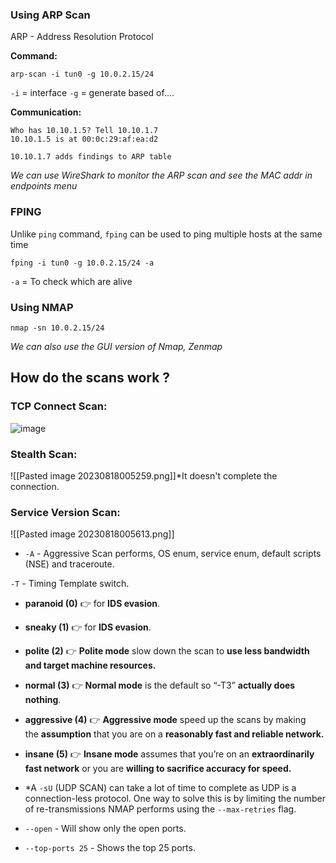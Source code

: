
### Using ARP Scan

ARP - Address Resolution Protocol

**Command:**
```
arp-scan -i tun0 -g 10.0.2.15/24
```

``-i`` = interface
`-g` = generate based of....

**Communication:**
```
Who has 10.10.1.5? Tell 10.10.1.7
10.10.1.5 is at 00:0c:29:af:ea:d2

10.10.1.7 adds findings to ARP table
```

*We can use WireShark to monitor the ARP scan and see the MAC addr in endpoints menu* 

### FPING 

Unlike `ping` command, `fping` can be used to ping multiple hosts at the same time

```
fping -i tun0 -g 10.0.2.15/24 -a
```

`-a` = To check which are alive

### Using NMAP

```
nmap -sn 10.0.2.15/24
```

*We can also use the GUI version of Nmap, Zenmap*

## How do the scans work ?

### TCP Connect Scan:

![image](https://github.com/B4PHOM3T/eJPT-Notes/assets/89618500/cfb4d6bf-5cd6-478c-9e43-8cb2d00cc432)


### Stealth Scan:

![[Pasted image 20230818005259.png]]*It doesn't complete the connection.

### Service Version Scan:

![[Pasted image 20230818005613.png]]

- `-A` - Aggressive Scan performs, OS enum, service enum, default scripts (NSE) and traceroute.

`-T` - Timing Template switch.
- **paranoid (0)** 👉 for **IDS evasion**.
- **sneaky (1)** 👉 for **IDS evasion**.
- **polite (2)** 👉 **Polite mode** slow down the scan to **use less bandwidth and target machine resources.**
- **normal (3)** 👉 **Normal mode** is the default so “-T3” **actually does nothing**.
- **aggressive (4)** 👉 **Aggressive mode** speed up the scans by making the **assumption** that you are on a **reasonably fast and reliable network.**
- **insane (5)** 👉 **Insane mode** assumes that you’re on an **extraordinarily fast network** or you are **willing to sacrifice accuracy for speed.**

- *A `-sU` (UDP SCAN) can take a lot of time to complete as UDP is a connection-less protocol. One way to solve this is by limiting the number of re-transmissions NMAP performs using the `--max-retries` flag.

- `--open` - Will show only the open ports.

- `--top-ports 25` - Shows the top 25 ports.



